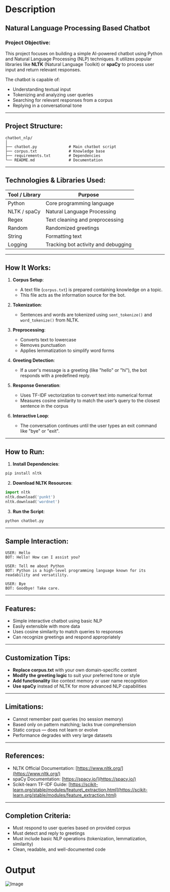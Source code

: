 # Description

## Natural Language Processing Based Chatbot

### Project Objective:

This project focuses on building a simple AI-powered chatbot using Python and Natural Language Processing (NLP) techniques. It utilizes popular libraries like **NLTK** (Natural Language Toolkit) or **spaCy** to process user input and return relevant responses.

The chatbot is capable of:

* Understanding textual input
* Tokenizing and analyzing user queries
* Searching for relevant responses from a corpus
* Replying in a conversational tone

---

## Project Structure:

```
chatbot_nlp/
│
├── chatbot.py              # Main chatbot script
├── corpus.txt              # Knowledge base
├── requirements.txt        # Dependencies
└── README.md               # Documentation
```

---

## Technologies & Libraries Used:

| Tool / Library | Purpose                             |
| -------------- | ----------------------------------- |
| Python         | Core programming language           |
| NLTK / spaCy   | Natural Language Processing         |
| Regex          | Text cleaning and preprocessing     |
| Random         | Randomized greetings                |
| String         | Formatting text                     |
| Logging        | Tracking bot activity and debugging |

---

## How It Works:

1. **Corpus Setup**:

   * A text file (`corpus.txt`) is prepared containing knowledge on a topic.
   * This file acts as the information source for the bot.

2. **Tokenization**:

   * Sentences and words are tokenized using `sent_tokenize()` and `word_tokenize()` from NLTK.

3. **Preprocessing**:

   * Converts text to lowercase
   * Removes punctuation
   * Applies lemmatization to simplify word forms

4. **Greeting Detection**:

   * If a user's message is a greeting (like "hello" or "hi"), the bot responds with a predefined reply.

5. **Response Generation**:

   * Uses TF-IDF vectorization to convert text into numerical format
   * Measures cosine similarity to match the user’s query to the closest sentence in the corpus

6. **Interactive Loop**:

   * The conversation continues until the user types an exit command like "bye" or "exit".

---

## How to Run:

1. **Install Dependencies**:

```bash
pip install nltk
```

2. **Download NLTK Resources**:

```python
import nltk
nltk.download('punkt')
nltk.download('wordnet')
```

3. **Run the Script**:

```bash
python chatbot.py
```

---

## Sample Interaction:

```
USER: Hello
BOT: Hello! How can I assist you?

USER: Tell me about Python
BOT: Python is a high-level programming language known for its readability and versatility.

USER: Bye
BOT: Goodbye! Take care.
```

---

## Features:

* Simple interactive chatbot using basic NLP
* Easily extensible with more data
* Uses cosine similarity to match queries to responses
* Can recognize greetings and respond appropriately

---

## Customization Tips:

* **Replace corpus.txt** with your own domain-specific content
* **Modify the greeting logic** to suit your preferred tone or style
* **Add functionality** like context memory or user name recognition
* **Use spaCy** instead of NLTK for more advanced NLP capabilities

---

## Limitations:

* Cannot remember past queries (no session memory)
* Based only on pattern matching; lacks true comprehension
* Static corpus — does not learn or evolve
* Performance degrades with very large datasets



---

## References:

* NLTK Official Documentation: [https://www.nltk.org/](https://www.nltk.org/)
* spaCy Documentation: [https://spacy.io/](https://spacy.io/)
* Scikit-learn TF-IDF Guide: [https://scikit-learn.org/stable/modules/feature\_extraction.html](https://scikit-learn.org/stable/modules/feature_extraction.html)

---

## Completion Criteria:

* Must respond to user queries based on provided corpus
* Must detect and reply to greetings
* Must include basic NLP operations (tokenization, lemmatization, similarity)
* Clean, readable, and well-documented code

# Output
![Image](https://github.com/user-attachments/assets/d6256891-f2da-430c-be9b-cd41ce37eb08)
